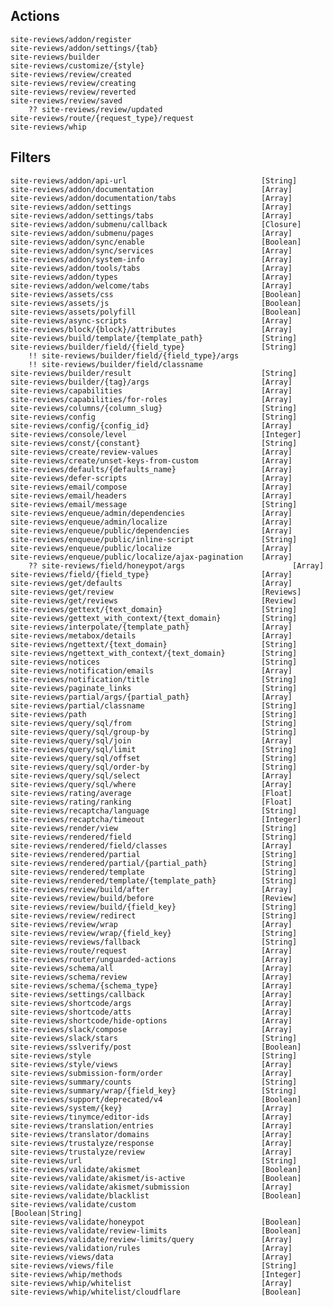 ## Actions

    site-reviews/addon/register
    site-reviews/addon/settings/{tab}
    site-reviews/builder
    site-reviews/customize/{style}
    site-reviews/review/created
    site-reviews/review/creating
    site-reviews/review/reverted
    site-reviews/review/saved
        ?? site-reviews/review/updated
    site-reviews/route/{request_type}/request
    site-reviews/whip

## Filters

    site-reviews/addon/api-url                              [String]
    site-reviews/addon/documentation                        [Array]
    site-reviews/addon/documentation/tabs                   [Array]
    site-reviews/addon/settings                             [Array]
    site-reviews/addon/settings/tabs                        [Array]
    site-reviews/addon/submenu/callback                     [Closure]
    site-reviews/addon/submenu/pages                        [Array]
    site-reviews/addon/sync/enable                          [Boolean]
    site-reviews/addon/sync/services                        [Array]
    site-reviews/addon/system-info                          [Array]
    site-reviews/addon/tools/tabs                           [Array]
    site-reviews/addon/types                                [Array]
    site-reviews/addon/welcome/tabs                         [Array]
    site-reviews/assets/css                                 [Boolean]
    site-reviews/assets/js                                  [Boolean]
    site-reviews/assets/polyfill                            [Boolean]
    site-reviews/async-scripts                              [Array]
    site-reviews/block/{block}/attributes                   [Array]
    site-reviews/build/template/{template_path}             [String]
    site-reviews/builder/field/{field_type}                 [String]
        !! site-reviews/builder/field/{field_type}/args
        !! site-reviews/builder/field/classname
    site-reviews/builder/result                             [String]
    site-reviews/builder/{tag}/args                         [Array]
    site-reviews/capabilities                               [Array]
    site-reviews/capabilities/for-roles                     [Array]
    site-reviews/columns/{column_slug}                      [String]
    site-reviews/config                                     [String]
    site-reviews/config/{config_id}                         [Array]
    site-reviews/console/level                              [Integer]
    site-reviews/const/{constant}                           [String]
    site-reviews/create/review-values                       [Array]
    site-reviews/create/unset-keys-from-custom              [Array]
    site-reviews/defaults/{defaults_name}                   [Array]
    site-reviews/defer-scripts                              [Array]
    site-reviews/email/compose                              [Array]
    site-reviews/email/headers                              [Array]
    site-reviews/email/message                              [String]
    site-reviews/enqueue/admin/dependencies                 [Array]
    site-reviews/enqueue/admin/localize                     [Array]
    site-reviews/enqueue/public/dependencies                [Array]
    site-reviews/enqueue/public/inline-script               [String]
    site-reviews/enqueue/public/localize                    [Array]
    site-reviews/enqueue/public/localize/ajax-pagination    [Array]
        ?? site-reviews/field/honeypot/args                        [Array]
    site-reviews/field/{field_type}                         [Array]
    site-reviews/get/defaults                               [Array]
    site-reviews/get/review                                 [Reviews]
    site-reviews/get/reviews                                [Review]
    site-reviews/gettext/{text_domain}                      [String]
    site-reviews/gettext_with_context/{text_domain}         [String]
    site-reviews/interpolate/{template_path}                [Array]
    site-reviews/metabox/details                            [Array]
    site-reviews/ngettext/{text_domain}                     [String]
    site-reviews/ngettext_with_context/{text_domain}        [String]
    site-reviews/notices                                    [String]
    site-reviews/notification/emails                        [Array]
    site-reviews/notification/title                         [String]
    site-reviews/paginate_links                             [String]
    site-reviews/partial/args/{partial_path}                [Array]
    site-reviews/partial/classname                          [String]
    site-reviews/path                                       [String]
    site-reviews/query/sql/from                             [String]
    site-reviews/query/sql/group-by                         [String]
    site-reviews/query/sql/join                             [Array]
    site-reviews/query/sql/limit                            [String]
    site-reviews/query/sql/offset                           [String]
    site-reviews/query/sql/order-by                         [String]
    site-reviews/query/sql/select                           [Array]
    site-reviews/query/sql/where                            [Array]
    site-reviews/rating/average                             [Float]
    site-reviews/rating/ranking                             [Float]
    site-reviews/recaptcha/language                         [String]
    site-reviews/recaptcha/timeout                          [Integer]
    site-reviews/render/view                                [String]
    site-reviews/rendered/field                             [String]
    site-reviews/rendered/field/classes                     [Array]
    site-reviews/rendered/partial                           [String]
    site-reviews/rendered/partial/{partial_path}            [String]
    site-reviews/rendered/template                          [String]
    site-reviews/rendered/template/{template_path}          [String]
    site-reviews/review/build/after                         [Array]
    site-reviews/review/build/before                        [Review]
    site-reviews/review/build/{field_key}                   [String]
    site-reviews/review/redirect                            [String]
    site-reviews/review/wrap                                [Array]
    site-reviews/review/wrap/{field_key}                    [String]
    site-reviews/reviews/fallback                           [String]
    site-reviews/route/request                              [Array]
    site-reviews/router/unguarded-actions                   [Array]
    site-reviews/schema/all                                 [Array]
    site-reviews/schema/review                              [Array]
    site-reviews/schema/{schema_type}                       [Array]
    site-reviews/settings/callback                          [Array]
    site-reviews/shortcode/args                             [Array]
    site-reviews/shortcode/atts                             [Array]
    site-reviews/shortcode/hide-options                     [Array]
    site-reviews/slack/compose                              [Array]
    site-reviews/slack/stars                                [String]
    site-reviews/sslverify/post                             [Boolean]
    site-reviews/style                                      [String]
    site-reviews/style/views                                [Array]
    site-reviews/submission-form/order                      [Array]
    site-reviews/summary/counts                             [String]
    site-reviews/summary/wrap/{field_key}                   [String]
    site-reviews/support/deprecated/v4                      [Boolean]
    site-reviews/system/{key}                               [Array]
    site-reviews/tinymce/editor-ids                         [Array]
    site-reviews/translation/entries                        [Array]
    site-reviews/translator/domains                         [Array]
    site-reviews/trustalyze/response                        [Array]
    site-reviews/trustalyze/review                          [Array]
    site-reviews/url                                        [String]
    site-reviews/validate/akismet                           [Boolean]
    site-reviews/validate/akismet/is-active                 [Boolean]
    site-reviews/validate/akismet/submission                [Array]
    site-reviews/validate/blacklist                         [Boolean]
    site-reviews/validate/custom                            [Boolean|String]
    site-reviews/validate/honeypot                          [Boolean]
    site-reviews/validate/review-limits                     [Boolean]
    site-reviews/validate/review-limits/query               [Array]
    site-reviews/validation/rules                           [Array]
    site-reviews/views/data                                 [Array]
    site-reviews/views/file                                 [String]
    site-reviews/whip/methods                               [Integer]
    site-reviews/whip/whitelist                             [Array]
    site-reviews/whip/whitelist/cloudflare                  [Boolean]
